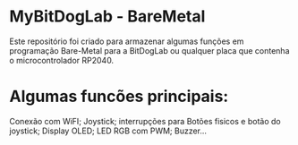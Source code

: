 # MyBitDogLab - BareMetal

Este repositório foi criado para armazenar algumas funções em programação Bare-Metal para a BitDogLab ou qualquer placa que contenha o microcontrolador RP2040. 

# Algumas funcões principais:

Conexão com WiFI;
Joystick;
interrupções para Botões fisicos e botão do joystick;
Display OLED;
LED RGB com PWM;
Buzzer...


